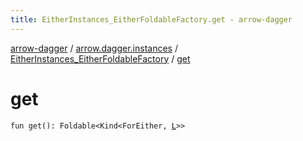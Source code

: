```yaml
---
title: EitherInstances_EitherFoldableFactory.get - arrow-dagger
---
```


[arrow-dagger](../../index.html) / [arrow.dagger.instances](../index.html) / [EitherInstances_EitherFoldableFactory](index.html) / [get](./get.html)

# get

`fun get(): Foldable<Kind<ForEither, `[`L`](index.html#L)`>>`